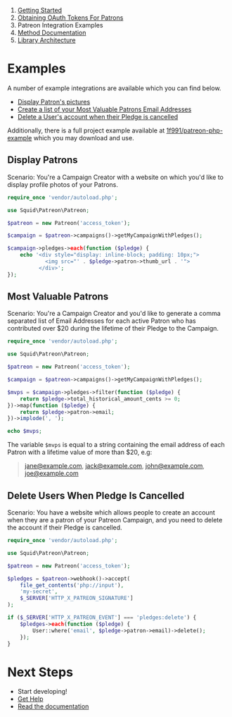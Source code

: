 1. [Getting Started](01-getting-started.md)
2. [Obtaining OAuth Tokens For Patrons](02-oauth.md)
3. Patreon Integration Examples
4. [Method Documentation](04-documentation.md)
5. [Library Architecture](05-architecture.md)

# Examples

A number of example integrations are available which you can find below.

- [Display Patron's pictures](#display-patrons)
- [Create a list of your Most Valuable Patrons Email Addresses](#most-valuable-patrons)
- [Delete a User's account when their Pledge is cancelled](#delete-users-when-pledge-is-cancelled)

Additionally, there is a full project example available at [1f991/patreon-php-example](https://github.com/1f991/patreon-php-example) which
you may download and use.

## Display Patrons

Scenario: You're a Campaign Creator with a website on which you'd like to
display profile photos of your Patrons.

```php
require_once 'vendor/autoload.php';

use Squid\Patreon\Patreon;

$patreon = new Patreon('access_token');

$campaign = $patreon->campaigns()->getMyCampaignWithPledges();

$campaign->pledges->each(function ($pledge) {
    echo '<div style="display: inline-block; padding: 10px;">
            <img src="' . $pledge->patron->thumb_url . '">
          </div>';
});
```

## Most Valuable Patrons

Scenario: You're a Campaign Creator and you'd like to generate a comma separated
list of Email Addresses for each active Patron who has contributed over $20
during the lifetime of their Pledge to the Campaign.

```php
require_once 'vendor/autoload.php';

use Squid\Patreon\Patreon;

$patreon = new Patreon('access_token');

$campaign = $patreon->campaigns()->getMyCampaignWithPledges();

$mvps = $campaign->pledges->filter(function ($pledge) {
    return $pledge->total_historical_amount_cents >= 0;
})->map(function ($pledge) {
    return $pledge->patron->email;
})->implode(', ');

echo $mvps;
```

The variable `$mvps` is equal to a string containing the email address of
each Patron with a lifetime value of more than $20, e.g:

> jane@example.com, jack@example.com, john@example.com, joe@example.com

## Delete Users When Pledge Is Cancelled

Scenario: You have a website which allows people to create an account when they
are a patron of your Patreon Campaign, and you need to delete the account if
their Pledge is cancelled.

```php
require_once 'vendor/autoload.php';

use Squid\Patreon\Patreon;

$patreon = new Patreon('access_token');

$pledges = $patreon->webhook()->accept(
    file_get_contents('php://input'),
    'my-secret',
    $_SERVER['HTTP_X_PATREON_SIGNATURE']
);

if ($_SERVER['HTTP_X_PATREON_EVENT'] === 'pledges:delete') {
    $pledges->each(function ($pledge) {
        User::where('email', $pledge->patron->email)->delete();
    });
}
```

# Next Steps

* Start developing!
* [Get Help](/#getting-help)
* [Read the documentation](/docs/04-documentation.md)
